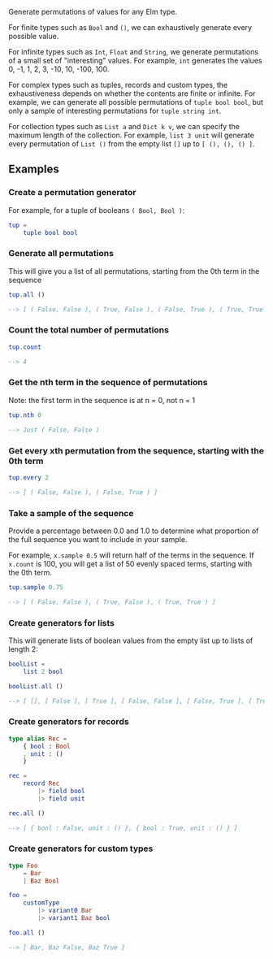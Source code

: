 Generate permutations of values for any Elm type.

For finite types such as `Bool` and `()`, we can exhaustively generate every possible value.

For infinite types such as `Int`, `Float` and `String`, we generate permutations of a small set of "interesting" values.
For example, `int` generates the values 0, -1, 1, 2, 3, -10, 10, -100, 100.

For complex types such as tuples, records and custom types, the exhaustiveness depends on whether the contents
are finite or infinite. For example, we can generate all possible permutations of `tuple bool bool`, but only a sample
of interesting permutations for `tuple string int`.

For collection types such as `List a` and `Dict k v`, we can specify the maximum length of the collection.
For example, `list 3 unit` will generate every permutation of `List ()` from the 
empty list `[]` up to `[ (), (), () ]`.

## Examples

### Create a permutation generator
For example, for a tuple of booleans `( Bool, Bool )`:
```elm
tup =
    tuple bool bool
```
### Generate all permutations
This will give you a list of all permutations, starting from the 0th term in the sequence
```elm
tup.all ()

--> [ ( False, False ), ( True, False ), ( False, True ), ( True, True ) ]
```
### Count the total number of permutations
```elm
tup.count

--> 4
```
### Get the nth term in the sequence of permutations
Note: the first term in the sequence is at n = 0, not n = 1
```elm
tup.nth 0

--> Just ( False, False )
```
### Get every xth permutation from the sequence, starting with the 0th term
```elm
tup.every 2

--> [ ( False, False ), ( False, True ) ]
```
### Take a sample of the sequence
Provide a percentage between 0.0 and 1.0 to determine what proportion of the full sequence you want to include in your sample. 

For example, `x.sample 0.5` will return half of the terms in the sequence. If `x.count` is 100, you will get a list of 50 evenly spaced terms, starting with the 0th term.
```elm
tup.sample 0.75

--> [ ( False, False ), ( True, False ), ( True, True ) ]
```
### Create generators for lists
This will generate lists of boolean values from the empty list up to lists of length 2:
```elm
boolList =
    list 2 bool

boolList.all ()

--> [ [], [ False ], [ True ], [ False, False ], [ False, True ], [ True, False ], [ True, True ] ]
```
### Create generators for records
```elm
type alias Rec =
    { bool : Bool
    , unit : () 
    }

rec =
    record Rec
        |> field bool
        |> field unit

rec.all ()

--> [ { bool : False, unit : () }, { bool : True, unit : () } ]
```
### Create generators for custom types
```elm
type Foo
    = Bar
    | Baz Bool

foo =
    customType
        |> variant0 Bar
        |> variant1 Baz bool

foo.all ()

--> [ Bar, Baz False, Baz True ]
```

